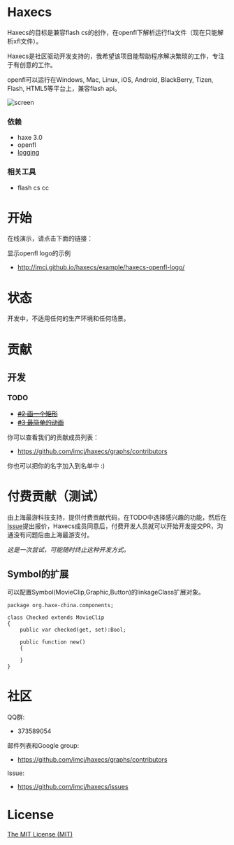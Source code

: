 # Haxecs

Haxecs的目标是兼容flash cs的创作，在openfl下解析运行fla文件（现在只能解析xfl文件）。

Haxecs是社区驱动开发支持的，我希望该项目能帮助程序解决繁琐的工作，专注于有创意的工作。

openfl可以运行在Windows, Mac, Linux, iOS, Android, BlackBerry, Tizen, Flash, HTML5等平台上，兼容flash api。

![screen](http://gzdev.qiniudn.com/screen_haxecs.png)

### 依赖

- haxe 3.0
- openfl
- [logging](https://github.com/imcj/logging)

### 相关工具

- flash cs cc


# 开始

在线演示，请点击下面的链接：

显示openfl logo的示例

- http://imcj.github.io/haxecs/example/haxecs-openfl-logo/


# 状态

开发中，不适用任何的生产环境和任何场景。


# 贡献

## 开发

### TODO

- <del>[#2 画一个矩形](https://github.com/imcj/haxecs/issues/2)</del>
- <del>[#3 最简单的动画](https://github.com/imcj/haxecs/issues/3)</del>

你可以查看我们的贡献成员列表：

- https://github.com/imcj/haxecs/graphs/contributors

你也可以把你的名字加入到名单中 :)

# 付费贡献（测试）

由上海最游科技支持，提供付费贡献代码，在TODO中选择感兴趣的功能，然后在[Issue](https://github.com/imcj/haxecs/issues)提出报价，Haxecs成员同意后，付费开发人员就可以开始开发提交PR，沟通没有问题后由上海最游支付。

*这是一次尝试，可能随时终止这种开发方式。*

## Symbol的扩展

可以配置Symbol(MovieClip,Graphic,Button)的linkageClass扩展对象。

```
package org.haxe-china.components;

class Checked extends MovieClip
{
	public var checked(get, set):Bool;
	
	public function new()
	{

	}
}
```

# 社区

QQ群:

- 373589054

邮件列表和Google group:

- https://github.com/imcj/haxecs/graphs/contributors

Issue:

- https://github.com/imcj/haxecs/issues

# License

[The MIT License (MIT)](license.txt)